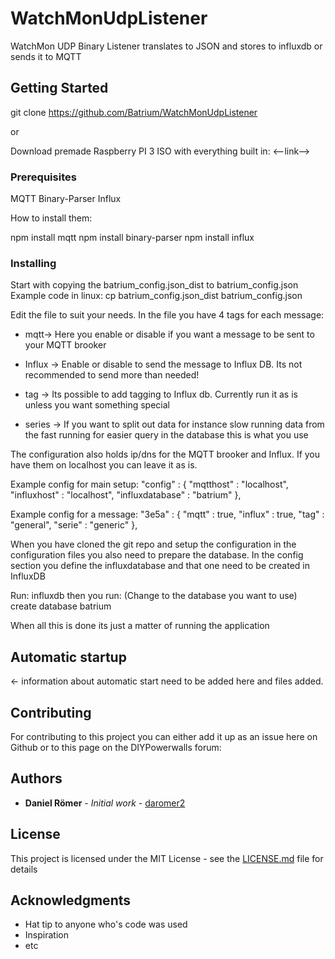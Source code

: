 # WatchMonUdpListener

WatchMon UDP Binary Listener translates to JSON and stores to influxdb or sends it to MQTT

## Getting Started

git clone https://github.com/Batrium/WatchMonUdpListener

or

Download premade Raspberry PI 3 ISO with everything built in:
<--link-->


### Prerequisites

MQTT
Binary-Parser
Influx

How to install them:

npm install mqtt
npm install binary-parser
npm install influx

### Installing

Start with copying the batrium_config.json_dist to batrium_config.json
Example code in linux: 
cp batrium_config.json_dist batrium_config.json

Edit the file to suit your needs. 
In the file you have 4 tags for each message:

* mqtt-> Here you enable or disable if you want a message to be sent to your MQTT brooker

* Influx -> Enable or disable to send the message to Influx DB. Its not recommended to send more than needed!

* tag -> Its possible to add tagging to Influx db. Currently run it as is unless you want something special

* series -> If you want to split out data for instance slow running data from the fast running for easier query in the database this is what you use

The configuration also holds ip/dns for the MQTT brooker and Influx. 
If you have them on localhost you can leave it as is. 

Example config for main setup:
 	"config" : {
                "mqtthost" : "localhost",
                "influxhost" : "localhost",
                "influxdatabase" : "batrium"
        },

Example config for a message:
        "3e5a" : {
                "mqtt" : true,
                "influx" : true,
                "tag" : "general",
                "serie" : "generic"
        },

When you have cloned the git repo and setup the configuration in the configuration files you also need to prepare
the database. In the config section you define the influxdatabase and that one need to be created in InfluxDB

Run:
influxdb
then you run: (Change to the database you want to use)
create database batrium 

When all this is done its just a matter of running the application

## Automatic startup

<- information about automatic start need to be added here and files added. 


## Contributing

For contributing to this project you can either add it up as an issue here on Github or to this page on the DIYPowerwalls forum:


## Authors

* **Daniel Römer** - *Initial work* - [daromer2](https://github.com/daromer2)

## License

This project is licensed under the MIT License - see the [LICENSE.md](LICENSE.md) file for details

## Acknowledgments

* Hat tip to anyone who's code was used
* Inspiration
* etc
